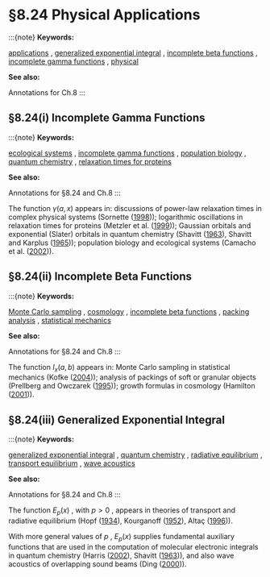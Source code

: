 # §8.24 Physical Applications

:::{note}
**Keywords:**

[applications](http://dlmf.nist.gov/search/search?q=applications) , [generalized exponential integral](http://dlmf.nist.gov/search/search?q=generalized%20exponential%20integral) , [incomplete beta functions](http://dlmf.nist.gov/search/search?q=incomplete%20beta%20functions) , [incomplete gamma functions](http://dlmf.nist.gov/search/search?q=incomplete%20gamma%20functions) , [physical](http://dlmf.nist.gov/search/search?q=physical)

**See also:**

Annotations for Ch.8
:::


## §8.24(i) Incomplete Gamma Functions

:::{note}
**Keywords:**

[ecological systems](http://dlmf.nist.gov/search/search?q=ecological%20systems) , [incomplete gamma functions](http://dlmf.nist.gov/search/search?q=incomplete%20gamma%20functions) , [population biology](http://dlmf.nist.gov/search/search?q=population%20biology) , [quantum chemistry](http://dlmf.nist.gov/search/search?q=quantum%20chemistry) , [relaxation times for proteins](http://dlmf.nist.gov/search/search?q=relaxation%20times%20for%20proteins)

**See also:**

Annotations for §8.24 and Ch.8
:::

The function $\gamma\left(a,x\right)$ appears in: discussions of power-law relaxation times in complex physical systems (Sornette ([1998](./bib/S.html#bib2615 "Multiplicative processes and power laws"))); logarithmic oscillations in relaxation times for proteins (Metzler et al. ([1999](./bib/M.html#bib2614 "Hierarchies and logarithmic oscillations in the temporal relaxation patterns of proteins and other complex systems"))); Gaussian orbitals and exponential (Slater) orbitals in quantum chemistry (Shavitt ([1963](./bib/S.html#bib2621 "The Gaussian Function in Calculations of Statistical Mechanics and Quantum Mechanics")), Shavitt and Karplus ([1965](./bib/S.html#bib2622 "Gaussian-transform method for molecular integrals. I. Formulation for energy integrals"))); population biology and ecological systems (Camacho et al. ([2002](./bib/C.html#bib2616 "Analytical solution of a model for complex food webs"))).


## §8.24(ii) Incomplete Beta Functions

:::{note}
**Keywords:**

[Monte Carlo sampling](http://dlmf.nist.gov/search/search?q=Monte%20Carlo%20sampling) , [cosmology](http://dlmf.nist.gov/search/search?q=cosmology) , [incomplete beta functions](http://dlmf.nist.gov/search/search?q=incomplete%20beta%20functions) , [packing analysis](http://dlmf.nist.gov/search/search?q=packing%20analysis) , [statistical mechanics](http://dlmf.nist.gov/search/search?q=statistical%20mechanics)

**See also:**

Annotations for §8.24 and Ch.8
:::

The function $I_{x}\left(a,b\right)$ appears in: Monte Carlo sampling in statistical mechanics (Kofke ([2004](./bib/K.html#bib2617 "Comment on “The incomplete beta function law for parallel tempering sampling of classical canonical systems” [J. Chem. Phys. 120, 4119 (2004)]"))); analysis of packings of soft or granular objects (Prellberg and Owczarek ([1995](./bib/P.html#bib2619 "Stacking models of vesicles and compact clusters"))); growth formulas in cosmology (Hamilton ([2001](./bib/H.html#bib2618 "Formulae for growth factors in expanding universes containing matter and a cosmological constant"))).


## §8.24(iii) Generalized Exponential Integral

:::{note}
**Keywords:**

[generalized exponential integral](http://dlmf.nist.gov/search/search?q=generalized%20exponential%20integral) , [quantum chemistry](http://dlmf.nist.gov/search/search?q=quantum%20chemistry) , [radiative equilibrium](http://dlmf.nist.gov/search/search?q=radiative%20equilibrium) , [transport equilibrium](http://dlmf.nist.gov/search/search?q=transport%20equilibrium) , [wave acoustics](http://dlmf.nist.gov/search/search?q=wave%20acoustics)

**See also:**

Annotations for §8.24 and Ch.8
:::

The function $E_{p}\left(x\right)$ , with $p>0$ , appears in theories of transport and radiative equilibrium (Hopf ([1934](./bib/H.html#bib1096 "Mathematical Problems of Radiative Equilibrium")), Kourganoff ([1952](./bib/K.html#bib1338 "Basic Methods in Transfer Problems. Radiative Equilibrium and Neutron Diffusion")), Altaç ([1996](./bib/index.html#bib2657 "Integrals involving Bickley and Bessel functions in radiative transfer, and generalized exponential integral functions"))).

With more general values of $p$ , $E_{p}\left(x\right)$ supplies fundamental auxiliary functions that are used in the computation of molecular electronic integrals in quantum chemistry (Harris ([2002](./bib/H.html#bib2613 "Analytic evaluation of two-center STO electron repulsion integrals via ellipsoidal expansion")), Shavitt ([1963](./bib/S.html#bib2621 "The Gaussian Function in Calculations of Statistical Mechanics and Quantum Mechanics"))), and also wave acoustics of overlapping sound beams (Ding ([2000](./bib/D.html#bib2620 "A simplified algorithm for the second-order sound fields"))).
